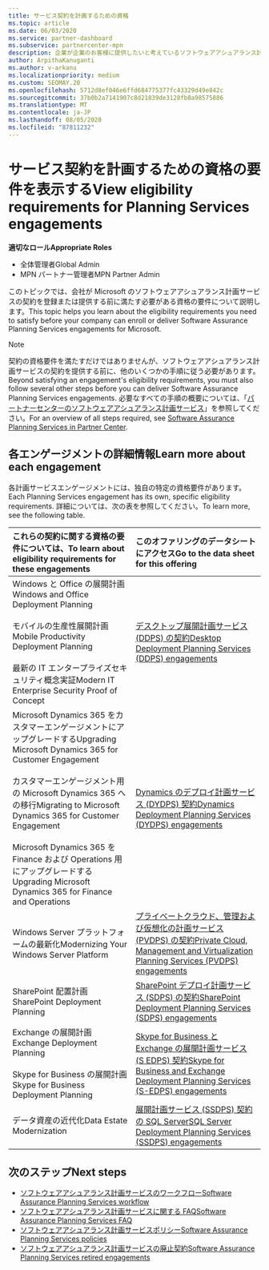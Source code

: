 ```yaml
---
title: サービス契約を計画するための資格
ms.topic: article
ms.date: 06/03/2020
ms.service: partner-dashboard
ms.subservice: partnercenter-mpn
description: 企業が企業のお客様に提供したいと考えているソフトウェアアシュアランス計画サービスの各契約の資格要件について説明します。
author: ArpithaKanuganti
ms.author: v-arkanu
ms.localizationpriority: medium
ms.custom: SEOMAY.20
ms.openlocfilehash: 5712d8ef046e6ffd684775377fc43329d49e842c
ms.sourcegitcommit: 37b0b2a7141907c8d21839de3128fb8a98575886
ms.translationtype: MT
ms.contentlocale: ja-JP
ms.lasthandoff: 08/05/2020
ms.locfileid: "87811232"
---
```

# <a name="view-eligibility-requirements-for-planning-services-engagements"></a><span data-ttu-id="e0c9e-103">サービス契約を計画するための資格の要件を表示する</span><span class="sxs-lookup"><span data-stu-id="e0c9e-103">View eligibility requirements for Planning Services engagements</span></span>

<span data-ttu-id="e0c9e-104">**適切なロール**</span><span class="sxs-lookup"><span data-stu-id="e0c9e-104">**Appropriate Roles**</span></span>

- <span data-ttu-id="e0c9e-105">全体管理者</span><span class="sxs-lookup"><span data-stu-id="e0c9e-105">Global Admin</span></span>
- <span data-ttu-id="e0c9e-106">MPN パートナー管理者</span><span class="sxs-lookup"><span data-stu-id="e0c9e-106">MPN Partner Admin</span></span>

<span data-ttu-id="e0c9e-107">このトピックでは、会社が Microsoft のソフトウェアアシュアランス計画サービスの契約を登録または提供する前に満たす必要がある資格の要件について説明します。</span><span class="sxs-lookup"><span data-stu-id="e0c9e-107">This topic helps you learn about the eligibility requirements you need to satisfy before your company can enroll or deliver Software Assurance Planning Services engagements for Microsoft.</span></span>

>[!NOTE]
> <span data-ttu-id="e0c9e-108">契約の資格要件を満たすだけではありませんが、ソフトウェアアシュアランス計画サービスの契約を提供する前に、他のいくつかの手順に従う必要があります。</span><span class="sxs-lookup"><span data-stu-id="e0c9e-108">Beyond satisfying an engagement's eligibility requirements, you must also follow several other steps before you can deliver Software Assurance Planning Services engagements.</span></span> <span data-ttu-id="e0c9e-109">必要なすべての手順の概要については、「[パートナーセンターのソフトウェアアシュアランス計画サービス](software-assurance-dps.md)」を参照してください。</span><span class="sxs-lookup"><span data-stu-id="e0c9e-109">For an overview of all steps required, see [Software Assurance Planning Services in Partner Center](software-assurance-dps.md).</span></span>

## <a name="learn-more-about-each-engagement"></a><span data-ttu-id="e0c9e-110">各エンゲージメントの詳細情報</span><span class="sxs-lookup"><span data-stu-id="e0c9e-110">Learn more about each engagement</span></span>

<span data-ttu-id="e0c9e-111">各計画サービスエンゲージメントには、独自の特定の資格要件があります。</span><span class="sxs-lookup"><span data-stu-id="e0c9e-111">Each Planning Services engagement has its own, specific eligibility requirements.</span></span> <span data-ttu-id="e0c9e-112">詳細については、次の表を参照してください。</span><span class="sxs-lookup"><span data-stu-id="e0c9e-112">To learn more, see the following table.</span></span>

|<span data-ttu-id="e0c9e-113">**これらの契約に関する資格の要件については、**</span><span class="sxs-lookup"><span data-stu-id="e0c9e-113">**To learn about eligibility requirements for these engagements**</span></span>   |<span data-ttu-id="e0c9e-114">**このオファリングのデータシートにアクセス**</span><span class="sxs-lookup"><span data-stu-id="e0c9e-114">**Go to the data sheet for this offering**</span></span>  |
|:------------------------------------|:------------------|
| <span data-ttu-id="e0c9e-115">Windows と Office の展開計画</span><span class="sxs-lookup"><span data-stu-id="e0c9e-115">Windows and Office Deployment Planning</span></span><br/><br/> <span data-ttu-id="e0c9e-116">モバイルの生産性展開計画</span><span class="sxs-lookup"><span data-stu-id="e0c9e-116">Mobile Productivity Deployment Planning</span></span><br/><br/> <span data-ttu-id="e0c9e-117">最新の IT エンタープライズセキュリティ概念実証</span><span class="sxs-lookup"><span data-stu-id="e0c9e-117">Modern IT Enterprise Security Proof of Concept</span></span> | [<span data-ttu-id="e0c9e-118">デスクトップ展開計画サービス (DDPS) の契約</span><span class="sxs-lookup"><span data-stu-id="e0c9e-118">Desktop Deployment Planning Services (DDPS) engagements</span></span>](https://go.microsoft.com/fwlink/?linkid=2116072) |
| <span data-ttu-id="e0c9e-119">Microsoft Dynamics 365 をカスタマーエンゲージメントにアップグレードする</span><span class="sxs-lookup"><span data-stu-id="e0c9e-119">Upgrading Microsoft Dynamics 365 for Customer Engagement</span></span><br/><br/> <span data-ttu-id="e0c9e-120">カスタマーエンゲージメント用の Microsoft Dynamics 365 への移行</span><span class="sxs-lookup"><span data-stu-id="e0c9e-120">Migrating to Microsoft Dynamics 365 for Customer Engagement</span></span><br/><br/> <span data-ttu-id="e0c9e-121">Microsoft Dynamics 365 を Finance および Operations 用にアップグレードする</span><span class="sxs-lookup"><span data-stu-id="e0c9e-121">Upgrading Microsoft Dynamics 365 for Finance and Operations</span></span>  | [<span data-ttu-id="e0c9e-122">Dynamics のデプロイ計画サービス (DYDPS) 契約</span><span class="sxs-lookup"><span data-stu-id="e0c9e-122">Dynamics Deployment Planning Services (DYDPS) engagements</span></span>](https://go.microsoft.com/fwlink/?linkid=2116073)  |
| <span data-ttu-id="e0c9e-123">Windows Server プラットフォームの最新化</span><span class="sxs-lookup"><span data-stu-id="e0c9e-123">Modernizing Your Windows Server Platform</span></span> | [<span data-ttu-id="e0c9e-124">プライベートクラウド、管理および仮想化の計画サービス (PVDPS) の契約</span><span class="sxs-lookup"><span data-stu-id="e0c9e-124">Private Cloud, Management and Virtualization Planning Services (PVDPS) engagements</span></span>](https://go.microsoft.com/fwlink/?linkid=2115982) |
| <span data-ttu-id="e0c9e-125">SharePoint 配置計画</span><span class="sxs-lookup"><span data-stu-id="e0c9e-125">SharePoint Deployment Planning</span></span>   | [<span data-ttu-id="e0c9e-126">SharePoint デプロイ計画サービス (SDPS) の契約</span><span class="sxs-lookup"><span data-stu-id="e0c9e-126">SharePoint Deployment Planning Services (SDPS) engagements</span></span>](https://go.microsoft.com/fwlink/?linkid=2116074)  |
| <span data-ttu-id="e0c9e-127">Exchange の展開計画</span><span class="sxs-lookup"><span data-stu-id="e0c9e-127">Exchange Deployment Planning</span></span><br/><br/> <span data-ttu-id="e0c9e-128">Skype for Business の展開計画</span><span class="sxs-lookup"><span data-stu-id="e0c9e-128">Skype for Business Deployment Planning</span></span>  | [<span data-ttu-id="e0c9e-129">Skype for Business と Exchange の展開計画サービス (S EDPS) 契約</span><span class="sxs-lookup"><span data-stu-id="e0c9e-129">Skype for Business and Exchange Deployment Planning Services (S-EDPS) engagements</span></span>](https://go.microsoft.com/fwlink/?linkid=2116075)  |
| <span data-ttu-id="e0c9e-130">データ資産の近代化</span><span class="sxs-lookup"><span data-stu-id="e0c9e-130">Data Estate Modernization</span></span>  | [<span data-ttu-id="e0c9e-131">展開計画サービス (SSDPS) 契約の SQL Server</span><span class="sxs-lookup"><span data-stu-id="e0c9e-131">SQL Server Deployment Planning Services (SSDPS) engagements</span></span>](https://go.microsoft.com/fwlink/?linkid=2116076)  |

## <a name="next-steps"></a><span data-ttu-id="e0c9e-132">次のステップ</span><span class="sxs-lookup"><span data-stu-id="e0c9e-132">Next steps</span></span>

- [<span data-ttu-id="e0c9e-133">ソフトウェアアシュアランス計画サービスのワークフロー</span><span class="sxs-lookup"><span data-stu-id="e0c9e-133">Software Assurance Planning Services workflow</span></span>](https://go.microsoft.com/fwlink/?linkid=2115983)
- [<span data-ttu-id="e0c9e-134">ソフトウェアアシュアランス計画サービスに関する FAQ</span><span class="sxs-lookup"><span data-stu-id="e0c9e-134">Software Assurance Planning Services FAQ</span></span>](https://go.microsoft.com/fwlink/?linkid=2116077)
- [<span data-ttu-id="e0c9e-135">ソフトウェアアシュアランス計画サービスポリシー</span><span class="sxs-lookup"><span data-stu-id="e0c9e-135">Software Assurance Planning Services policies</span></span>](https://go.microsoft.com/fwlink/?linkid=2115984)
- [<span data-ttu-id="e0c9e-136">ソフトウェアアシュアランス計画サービスの廃止契約</span><span class="sxs-lookup"><span data-stu-id="e0c9e-136">Software Assurance Planning Services retired engagements</span></span>](https://query.prod.cms.rt.microsoft.com/cms/api/am/binary/RE4sln9)

